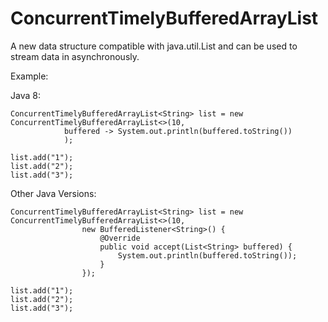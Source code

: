 # ConcurrentTimelyBufferedArrayList

A new data structure compatible with java.util.List and can be used to stream data in asynchronously.

Example:

Java 8:

    ConcurrentTimelyBufferedArrayList<String> list = new ConcurrentTimelyBufferedArrayList<>(10,
                buffered -> System.out.println(buffered.toString())
                );
        
    list.add("1");
    list.add("2");
    list.add("3");

Other Java Versions:

    ConcurrentTimelyBufferedArrayList<String> list = new ConcurrentTimelyBufferedArrayList<>(10,
                    new BufferedListener<String>() {
                        @Override
                        public void accept(List<String> buffered) {
                            System.out.println(buffered.toString());
                        }
                    });
        
    list.add("1");
    list.add("2");
    list.add("3");

